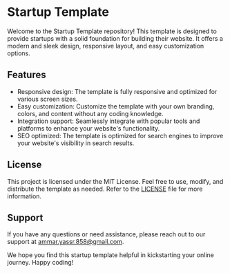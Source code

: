 # Startup Template

Welcome to the Startup Template repository! This template is designed to provide startups with a solid foundation for building their website. It offers a modern and sleek design, responsive layout, and easy customization options.

## Features

- Responsive design: The template is fully responsive and optimized for various screen sizes.
- Easy customization: Customize the template with your own branding, colors, and content without any coding knowledge.
- Integration support: Seamlessly integrate with popular tools and platforms to enhance your website's functionality.
- SEO optimized: The template is optimized for search engines to improve your website's visibility in search results.

## License

This project is licensed under the MIT License. Feel free to use, modify, and distribute the template as needed. Refer to the [LICENSE](LICENSE) file for more information.

## Support

If you have any questions or need assistance, please reach out to our support at ammar.yassr.858@gmail.com.

We hope you find this startup template helpful in kickstarting your online journey. Happy coding!
